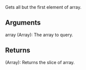 Gets all but the first element of array.


## Arguments

array (Array): The array to query.


## Returns

(Array): Returns the slice of array.
